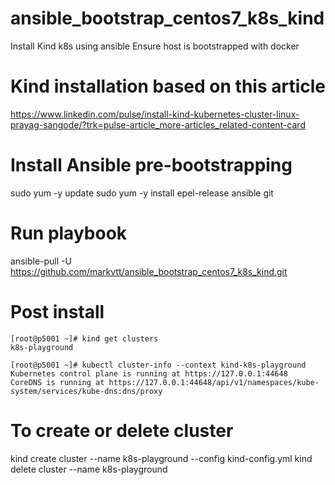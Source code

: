 # ansible_bootstrap_centos7_k8s_kind

Install Kind k8s using ansible
Ensure host is bootstrapped with docker

# Kind installation based on this article
https://www.linkedin.com/pulse/install-kind-kubernetes-cluster-linux-prayag-sangode/?trk=pulse-article_more-articles_related-content-card


# Install Ansible pre-bootstrapping
sudo yum -y update
sudo yum -y install epel-release ansible git

# Run playbook
ansible-pull -U https://github.com/markvtt/ansible_bootstrap_centos7_k8s_kind.git

# Post install
```
[root@p5001 ~]# kind get clusters
k8s-playground

[root@p5001 ~]# kubectl cluster-info --context kind-k8s-playground 
Kubernetes control plane is running at https://127.0.0.1:44648
CoreDNS is running at https://127.0.0.1:44648/api/v1/namespaces/kube-system/services/kube-dns:dns/proxy
```

# To create or delete cluster
kind create cluster --name k8s-playground --config kind-config.yml
kind delete cluster --name k8s-playground
